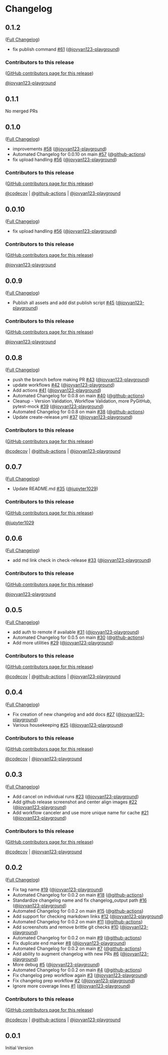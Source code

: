 # Changelog

<!-- <START NEW CHANGELOG ENTRY> -->

## 0.1.2

([Full Changelog](https://github.com/jovyan123-playground/release-helper-playground/compare/v0.1.1...cefe5c4ecbbe6cc1cf32cee7dc7ac176e55f4171))

- fix publish command [#61](https://github.com/jovyan123-playground/release-helper-playground/pull/61) ([@jovyan123-playground](https://github.com/jovyan123-playground))

### Contributors to this release

([GitHub contributors page for this release](https://github.com/jovyan123-playground/release-helper-playground/graphs/contributors?from=2021-03-16&to=2021-03-16&type=c))

[@jovyan123-playground](https://github.com/search?q=repo%3Ajovyan123-playground%2Frelease-helper-playground+involves%3Ajovyan123-playground+updated%3A2021-03-16..2021-03-16&type=Issues)

<!-- <END NEW CHANGELOG ENTRY> -->

## 0.1.1

No merged PRs

## 0.1.0

([Full Changelog](https://github.com/jovyan123-playground/release-helper-playground/compare/v0.0.9...708ff78815ca935f8be0a8c650084e5ec3b11f46))

- improvements [#58](https://github.com/jovyan123-playground/release-helper-playground/pull/58) ([@jovyan123-playground](https://github.com/jovyan123-playground))
- Automated Changelog for 0.0.10 on main [#57](https://github.com/jovyan123-playground/release-helper-playground/pull/57) ([@github-actions](https://github.com/github-actions))
- fix upload handling [#56](https://github.com/jovyan123-playground/release-helper-playground/pull/56) ([@jovyan123-playground](https://github.com/jovyan123-playground))

### Contributors to this release

([GitHub contributors page for this release](https://github.com/jovyan123-playground/release-helper-playground/graphs/contributors?from=2021-03-15&to=2021-03-16&type=c))

[@codecov](https://github.com/search?q=repo%3Ajovyan123-playground%2Frelease-helper-playground+involves%3Acodecov+updated%3A2021-03-15..2021-03-16&type=Issues) | [@github-actions](https://github.com/search?q=repo%3Ajovyan123-playground%2Frelease-helper-playground+involves%3Agithub-actions+updated%3A2021-03-15..2021-03-16&type=Issues) | [@jovyan123-playground](https://github.com/search?q=repo%3Ajovyan123-playground%2Frelease-helper-playground+involves%3Ajovyan123-playground+updated%3A2021-03-15..2021-03-16&type=Issues)

## 0.0.10

([Full Changelog](https://github.com/jovyan123-playground/release-helper-playground/compare/v0.0.9...b424af1235e07ac1e35cc2b8c99c6d876bf94c1d))

- fix upload handling [#56](https://github.com/jovyan123-playground/release-helper-playground/pull/56) ([@jovyan123-playground](https://github.com/jovyan123-playground))

### Contributors to this release

([GitHub contributors page for this release](https://github.com/jovyan123-playground/release-helper-playground/graphs/contributors?from=2021-03-15&to=2021-03-15&type=c))

[@jovyan123-playground](https://github.com/search?q=repo%3Ajovyan123-playground%2Frelease-helper-playground+involves%3Ajovyan123-playground+updated%3A2021-03-15..2021-03-15&type=Issues)

## 0.0.9

([Full Changelog](https://github.com/jovyan123-playground/release-helper-playground/compare/v0.0.8...7eda7afbf8f10cbff0ee5bd9a2c05e6513a31480))

- Publish all assets and add dist publish script [#45](https://github.com/jovyan123-playground/release-helper-playground/pull/45) ([@jovyan123-playground](https://github.com/jovyan123-playground))

### Contributors to this release

([GitHub contributors page for this release](https://github.com/jovyan123-playground/release-helper-playground/graphs/contributors?from=2021-03-12&to=2021-03-15&type=c))

[@jovyan123-playground](https://github.com/search?q=repo%3Ajovyan123-playground%2Frelease-helper-playground+involves%3Ajovyan123-playground+updated%3A2021-03-12..2021-03-15&type=Issues)

## 0.0.8

([Full Changelog](https://github.com/jovyan123-playground/release-helper-playground/compare/v0.0.7...042d644363f60cac6278f3fdfd234aa082700ca7))

- push the branch before making PR [#43](https://github.com/jovyan123-playground/release-helper-playground/pull/43) ([@jovyan123-playground](https://github.com/jovyan123-playground))
- update workflows [#42](https://github.com/jovyan123-playground/release-helper-playground/pull/42) ([@jovyan123-playground](https://github.com/jovyan123-playground))
- Add actions [#41](https://github.com/jovyan123-playground/release-helper-playground/pull/41) ([@jovyan123-playground](https://github.com/jovyan123-playground))
- Automated Changelog for 0.0.8 on main [#40](https://github.com/jovyan123-playground/release-helper-playground/pull/40) ([@github-actions](https://github.com/github-actions))
- Cleanup - Version Validation, Workflow Validation, more PyGitHub, pytest-mock [#39](https://github.com/jovyan123-playground/release-helper-playground/pull/39) ([@jovyan123-playground](https://github.com/jovyan123-playground))
- Automated Changelog for 0.0.8 on main [#38](https://github.com/jovyan123-playground/release-helper-playground/pull/38) ([@github-actions](https://github.com/github-actions))
- Update create-release.yml [#37](https://github.com/jovyan123-playground/release-helper-playground/pull/37) ([@jovyan123-playground](https://github.com/jovyan123-playground))

### Contributors to this release

([GitHub contributors page for this release](https://github.com/jovyan123-playground/release-helper-playground/graphs/contributors?from=2021-03-10&to=2021-03-12&type=c))

[@codecov](https://github.com/search?q=repo%3Ajovyan123-playground%2Frelease-helper-playground+involves%3Acodecov+updated%3A2021-03-10..2021-03-12&type=Issues) | [@github-actions](https://github.com/search?q=repo%3Ajovyan123-playground%2Frelease-helper-playground+involves%3Agithub-actions+updated%3A2021-03-10..2021-03-12&type=Issues) | [@jovyan123-playground](https://github.com/search?q=repo%3Ajovyan123-playground%2Frelease-helper-playground+involves%3Ajovyan123-playground+updated%3A2021-03-10..2021-03-12&type=Issues)

## 0.0.7

([Full Changelog](https://github.com/jovyan123-playground/release-helper-playground/compare/v0.0.6...a0d012bbfdfcd6d2d280a99315186365eb87b7de))

- Update README.md [#35](https://github.com/jovyan123-playground/release-helper-playground/pull/35) ([@jupyter1029](https://github.com/jupyter1029))

### Contributors to this release

([GitHub contributors page for this release](https://github.com/jovyan123-playground/release-helper-playground/graphs/contributors?from=2021-03-10&to=2021-03-10&type=c))

[@jupyter1029](https://github.com/search?q=repo%3Ajovyan123-playground%2Frelease-helper-playground+involves%3Ajupyter1029+updated%3A2021-03-10..2021-03-10&type=Issues)

## 0.0.6

([Full Changelog](https://github.com/jovyan123-playground/release-helper-playground/compare/v0.0.5...cd4d0d9e3524da133b6ca71fbae5bc2ec1402b99))

- add md link check in check-release [#33](https://github.com/jovyan123-playground/release-helper-playground/pull/33) ([@jovyan123-playground](https://github.com/jovyan123-playground))

### Contributors to this release

([GitHub contributors page for this release](https://github.com/jovyan123-playground/release-helper-playground/graphs/contributors?from=2021-03-10&to=2021-03-10&type=c))

[@jovyan123-playground](https://github.com/search?q=repo%3Ajovyan123-playground%2Frelease-helper-playground+involves%3Ajovyan123-playground+updated%3A2021-03-10..2021-03-10&type=Issues)

## 0.0.5

([Full Changelog](https://github.com/jovyan123-playground/release-helper-playground/compare/v0.0.4...abef4a0a33fa4bb3d24efa045de82b2a51ef778b))

- add auth to remote if available [#31](https://github.com/jovyan123-playground/release-helper-playground/pull/31) ([@jovyan123-playground](https://github.com/jovyan123-playground))
- Automated Changelog for 0.0.5 on main [#30](https://github.com/jovyan123-playground/release-helper-playground/pull/30) ([@github-actions](https://github.com/github-actions))
- Add more utilities [#29](https://github.com/jovyan123-playground/release-helper-playground/pull/29) ([@jovyan123-playground](https://github.com/jovyan123-playground))

### Contributors to this release

([GitHub contributors page for this release](https://github.com/jovyan123-playground/release-helper-playground/graphs/contributors?from=2021-03-09&to=2021-03-10&type=c))

[@codecov](https://github.com/search?q=repo%3Ajovyan123-playground%2Frelease-helper-playground+involves%3Acodecov+updated%3A2021-03-09..2021-03-10&type=Issues) | [@github-actions](https://github.com/search?q=repo%3Ajovyan123-playground%2Frelease-helper-playground+involves%3Agithub-actions+updated%3A2021-03-09..2021-03-10&type=Issues) | [@jovyan123-playground](https://github.com/search?q=repo%3Ajovyan123-playground%2Frelease-helper-playground+involves%3Ajovyan123-playground+updated%3A2021-03-09..2021-03-10&type=Issues)

## 0.0.4

([Full Changelog](https://github.com/jovyan123-playground/release-helper-playground/compare/v0.0.3...8f747f677f7e055fe0077614112619423b5a08f6))

- Fix creation of new changelog and add docs [#27](https://github.com/jovyan123-playground/release-helper-playground/pull/27) ([@jovyan123-playground](https://github.com/jovyan123-playground))
- Various housekeeping [#25](https://github.com/jovyan123-playground/release-helper-playground/pull/25) ([@jovyan123-playground](https://github.com/jovyan123-playground))

### Contributors to this release

([GitHub contributors page for this release](https://github.com/jovyan123-playground/release-helper-playground/graphs/contributors?from=2021-03-08&to=2021-03-09&type=c))

[@codecov](https://github.com/search?q=repo%3Ajovyan123-playground%2Frelease-helper-playground+involves%3Acodecov+updated%3A2021-03-08..2021-03-09&type=Issues) | [@jovyan123-playground](https://github.com/search?q=repo%3Ajovyan123-playground%2Frelease-helper-playground+involves%3Ajovyan123-playground+updated%3A2021-03-08..2021-03-09&type=Issues)

## 0.0.3

([Full Changelog](https://github.com/jovyan123-playground/release-helpers-playground/compare/v0.0.2...6e228902a2dbb794f9f5cf733ab39cc005d45d49))

- Add cancel on individual runs [#23](https://github.com/jovyan123-playground/release-helpers-playground/pull/23) ([@jovyan123-playground](https://github.com/jovyan123-playground))
- Add github release screenshot and center align images [#22](https://github.com/jovyan123-playground/release-helpers-playground/pull/22) ([@jovyan123-playground](https://github.com/jovyan123-playground))
- Add workflow canceler and use more unique name for cache [#21](https://github.com/jovyan123-playground/release-helpers-playground/pull/21) ([@jovyan123-playground](https://github.com/jovyan123-playground))

### Contributors to this release

([GitHub contributors page for this release](https://github.com/jovyan123-playground/release-helpers-playground/graphs/contributors?from=2021-03-08&to=2021-03-08&type=c))

[@codecov](https://github.com/search?q=repo%3Ajovyan123-playground%2Frelease-helpers-playground+involves%3Acodecov+updated%3A2021-03-08..2021-03-08&type=Issues) | [@jovyan123-playground](https://github.com/search?q=repo%3Ajovyan123-playground%2Frelease-helpers-playground+involves%3Ajovyan123-playground+updated%3A2021-03-08..2021-03-08&type=Issues)

## 0.0.2

([Full Changelog](https://github.com/jovyan123-playground/release-helpers-playground/compare/v0.0.1...75240b1d57d2e8df1ba3fc01d02e1e9ca78ef183))

- Fix tag name [#19](https://github.com/jovyan123-playground/release-helpers-playground/pull/19) ([@jovyan123-playground](https://github.com/jovyan123-playground))
- Automated Changelog for 0.0.2 on main [#18](https://github.com/jovyan123-playground/release-helpers-playground/pull/18) ([@github-actions](https://github.com/github-actions))
- Standardize changelog name and fix changelog_output path [#16](https://github.com/jovyan123-playground/release-helpers-playground/pull/16) ([@jovyan123-playground](https://github.com/jovyan123-playground))
- Automated Changelog for 0.0.2 on main [#15](https://github.com/jovyan123-playground/release-helpers-playground/pull/15) ([@github-actions](https://github.com/github-actions))
- Add support for checking markdown links [#12](https://github.com/jovyan123-playground/release-helpers-playground/pull/12) ([@jovyan123-playground](https://github.com/jovyan123-playground))
- Automated Changelog for 0.0.2 on main [#11](https://github.com/jovyan123-playground/release-helpers-playground/pull/11) ([@github-actions](https://github.com/github-actions))
- Add screenshots and remove brittle git checks [#10](https://github.com/jovyan123-playground/release-helpers-playground/pull/10) ([@jovyan123-playground](https://github.com/jovyan123-playground))
- Automated Changelog for 0.0.2 on main [#9](https://github.com/jovyan123-playground/release-helpers-playground/pull/9) ([@github-actions](https://github.com/github-actions))
- Fix duplicate end marker [#8](https://github.com/jovyan123-playground/release-helpers-playground/pull/8) ([@jovyan123-playground](https://github.com/jovyan123-playground))
- Automated Changelog for 0.0.2 on main [#7](https://github.com/jovyan123-playground/release-helpers-playground/pull/7) ([@github-actions](https://github.com/github-actions))
- Add ability to augment changelog with new PRs [#6](https://github.com/jovyan123-playground/release-helpers-playground/pull/6) ([@jovyan123-playground](https://github.com/jovyan123-playground))
- More debug [#5](https://github.com/jovyan123-playground/release-helpers-playground/pull/5) ([@jovyan123-playground](https://github.com/jovyan123-playground))
- Automated Changelog for 0.0.2 on main [#4](https://github.com/jovyan123-playground/release-helpers-playground/pull/4) ([@github-actions](https://github.com/github-actions))
- Fix changelog prep workflow again [#3](https://github.com/jovyan123-playground/release-helpers-playground/pull/3) ([@jovyan123-playground](https://github.com/jovyan123-playground))
- Fix changelog prep workflow [#2](https://github.com/jovyan123-playground/release-helpers-playground/pull/2) ([@jovyan123-playground](https://github.com/jovyan123-playground))
- Ignore more coverage lines [#1](https://github.com/jovyan123-playground/release-helpers-playground/pull/1) ([@jovyan123-playground](https://github.com/jovyan123-playground))

### Contributors to this release

([GitHub contributors page for this release](https://github.com/jovyan123-playground/release-helpers-playground/graphs/contributors?from=2021-03-05&to=2021-03-08&type=c))

[@codecov](https://github.com/search?q=repo%3Ajovyan123-playground%2Frelease-helpers-playground+involves%3Acodecov+updated%3A2021-03-05..2021-03-08&type=Issues) | [@github-actions](https://github.com/search?q=repo%3Ajovyan123-playground%2Frelease-helpers-playground+involves%3Agithub-actions+updated%3A2021-03-05..2021-03-08&type=Issues) | [@jovyan123-playground](https://github.com/search?q=repo%3Ajovyan123-playground%2Frelease-helpers-playground+involves%3Ajovyan123-playground+updated%3A2021-03-05..2021-03-08&type=Issues)

## 0.0.1

Initial Version
